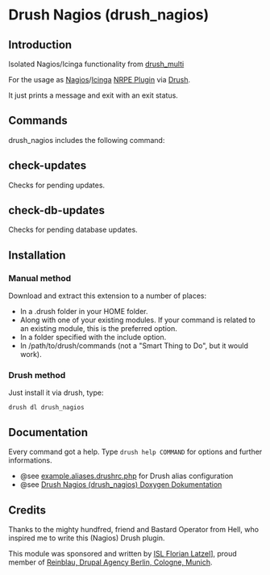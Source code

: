 # Drush Nagios (drush_nagios)

## Introduction

Isolated Nagios/Icinga functionality from [drush_multi][1]

For the usage as [Nagios][2]/[Icinga][3] [NRPE Plugin][4] via [Drush][5].

It just prints a message and exit with an exit status.

## Commands

drush_nagios includes the following command:

## check-updates

Checks for pending updates.

## check-db-updates

Checks for pending database updates.

## Installation

### Manual method

Download and extract this extension to a number of places:

- In a .drush folder in your HOME folder.
- Along with one of your existing modules. If your command is related to an existing module, this is the preferred option.
- In a folder specified with the include option.
- In /path/to/drush/commands (not a "Smart Thing to Do", but it would work).

### Drush method 

Just install it via drush, type:
	
    drush dl drush_nagios

## Documentation

Every command got a help.
Type `drush help COMMAND` for options and further informations.

- @see [example.aliases.drushrc.php][6] for Drush alias configuration
- @see [Drush Nagios (drush_nagios) Doxygen Dokumentation][7]

## Credits

Thanks to the mighty hundfred, friend and Bastard Operator from Hell,
who inspired me to write this (Nagios) Drush plugin.

This module was sponsored and written by [ISL Florian Latzel][8]],
proud member of [Reinblau, Drupal Agency Berlin, Cologne, Munich][9].

[1]:http://drupal.org/project/drush_multi
[2]:http://en.wikipedia.org/wiki/Nagios
[3]:http://en.wikipedia.org/wiki/Icinga
[4]:http://en.wikipedia.org/wiki/Nagios#NRPE
[5]:http://drush.ws
[6]:https://github.com/fl3a/drush_nagios/blob/master/example/example.aliases.drushrc.php
[7]:http://is-loesungen.de/docu/drush_nagios/index.html
[8]:http://is-loesungen.de
[9]:http://reinblau.de
